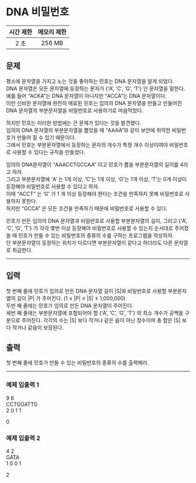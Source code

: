 # DNA 비밀번호

| 시간 제한 | 메모리 제한 |
|:-----:|:------:|
|  2 초  | 256 MB |


## 문제
평소에 문자열을 가지고 노는 것을 좋아하는 민호는 DNA 문자열을 알게 되었다.<br>
DNA 문자열은 모든 문자열에 등장하는 문자가 {‘A’, ‘C’, ‘G’, ‘T’} 인 문자열을 말한다.<br>
예를 들어 “ACKA”는 DNA 문자열이 아니지만 “ACCA”는 DNA 문자열이다.<br>
이런 신비한 문자열에 완전히 매료된 민호는 임의의 DNA 문자열을 만들고 만들어진 DNA 문자열의 부분문자열을 비밀번호로 사용하기로 마음먹었다.<br>


하지만 민호는 이러한 방법에는 큰 문제가 있다는 것을 발견했다.<br>
임의의 DNA 문자열의 부분문자열을 뽑았을 때 “AAAA”와 같이 보안에 취약한 비밀번호가 만들어 질 수 있기 때문이다.<br>
그래서 민호는 부분문자열에서 등장하는 문자의 개수가 특정 개수 이상이여야 비밀번호로 사용할 수 있다는 규칙을 만들었다.<br>


임의의 DNA문자열이 “AAACCTGCCAA” 이고 민호가 뽑을 부분문자열의 길이를 4라고 하자.<br>
그리고 부분문자열에 ‘A’ 는 1개 이상, ‘C’는 1개 이상, ‘G’는 1개 이상, ‘T’는 0개 이상이 등장해야 비밀번호로 사용할 수 있다고 하자. <br>
이때 “ACCT” 는 ‘G’ 가 1 개 이상 등장해야 한다는 조건을 만족하지 못해 비밀번호로 사용하지 못한다.<br>
하지만 “GCCA” 은 모든 조건을 만족하기 때문에 비밀번호로 사용할 수 있다.<br>


민호가 만든 임의의 DNA 문자열과 비밀번호로 사용할 부분분자열의 길이, 그리고 {‘A’, ‘C’, ‘G’, ‘T’} 가 각각 몇번 이상 등장해야 비밀번호로 사용할 수 있는지 순서대로 주어졌을 때 민호가 만들 수 있는 비밀번호의 종류의 수를 구하는 프로그램을 작성하자. <br>
단 부분문자열이 등장하는 위치가 다르다면 부분문자열이 같다고 하더라도 다른 문자열로 취급한다.

---
## 입력
첫 번째 줄에 민호가 임의로 만든 DNA 문자열 길이 |S|와 비밀번호로 사용할 부분문자열의 길이 |P| 가 주어진다. (1 ≤ |P| ≤ |S| ≤ 1,000,000)
<br>
두번 째 줄에는 민호가 임의로 만든 DNA 문자열이 주어진다.
<br>
세번 째 줄에는 부분문자열에 포함되어야 할 {‘A’, ‘C’, ‘G’, ‘T’} 의 최소 개수가 공백을 구분으로 주어진다. 각각의 수는 |S| 보다 작거나 같은 음이 아닌 정수이며 총 합은 |S| 보다 작거나 같음이 보장된다.

## 출력
첫 번째 줄에 민호가 만들 수 있는 비밀번호의 종류의 수를 출력해라.

---
### 예제 입출력 1
9 8<br>
CCTGGATTG<br>
2 0 1 1<br>

0

### 예제 입출력 2
4 2<br>
GATA<br>
1 0 0 1<br>

2